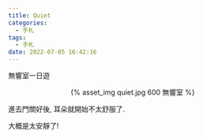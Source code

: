 ```yaml
---
title: Quiet
categories:
  - 手札
tags:
  - 手札
date: 2022-07-05 16:42:16
---
```

無響室一日遊

<center>{% asset_img quiet.jpg 600 無響室 %}</center>

進去門關好後, 耳朵就開始不太舒服了.

大概是太安靜了!
